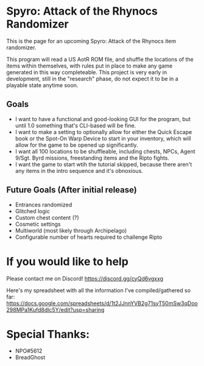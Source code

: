 # Spyro: Attack of the Rhynocs Randomizer

This is the page for an upcoming Spyro: Attack of the Rhynocs item randomizer.

This program will read a US AotR ROM file, and shuffle the locations of the items within themselves, with rules put in place to make any game generated in this way completeable.
This project is very early in development, still in the "research" phase, do not expect it to be in a playable state anytime soon.

## Goals
 - I want to have a functional and good-looking GUI for the program, but until 1.0 something that's CLI-based will be fine.
 - I want to make a setting to optionally allow for either the Quick Escape book or the Spot-On Warp Device to start in your inventory, which will allow for the game to be opened up significantly.
 - I want all 100 locations to be shuffleable, including chests, NPCs, Agent 9/Sgt. Byrd missions, freestanding items and the Ripto fights.
 - I want the game to start wtih the tutorial skipped, because there aren't any items in the intro sequence and it's obnoxious.

## Future Goals (After initial release)
 - Entrances randomized
 - Glitched logic
 - Custom chest content (?)
 - Cosmetic settings
 - Multiworld (most likely through Archipelago)
 - Configurable number of hearts required to challenge Ripto

# If you would like to help
Please contact me on Discord!
https://discord.gg/cyQd6vgxxg

Here's my spreadsheet with all the information I've compiled/gathered so far:
https://docs.google.com/spreadsheets/d/1t2JJnnYVB2g71syT50mSw3qDoo298MPa1Kufd8dIc5Y/edit?usp=sharing


# Special Thanks:
 - NPO#5612
 - BreadGhost
